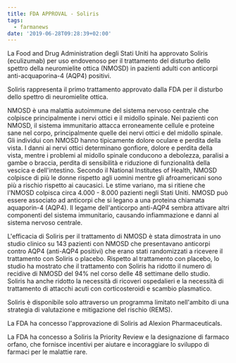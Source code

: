 ```yaml
---
title: FDA APPROVAL - Soliris
tags:
  - farmanews
date: '2019-06-28T09:28:39+02:00'
---
```

La Food and Drug Administration degli Stati Uniti ha approvato Soliris (eculizumab) per uso endovenoso per il trattamento del disturbo dello spettro della neuromielite ottica (NMOSD) in pazienti adulti con anticorpi anti-acquaporina-4 (AQP4) positivi. 

Soliris rappresenta il primo trattamento approvato dalla FDA per il disturbo dello spettro di neuromielite ottica.

NMOSD è una malattia autoimmune del sistema nervoso centrale che colpisce principalmente i nervi ottici e il midollo spinale. Nei pazienti con NMOSD, il sistema immunitario attacca erroneamente cellule e proteine ​​sane nel corpo, principalmente quelle dei nervi ottici e del midollo spinale. Gli individui con NMOSD hanno tipicamente dolore oculare e perdita della vista. I danni ai nervi ottici determinano gonfiore, dolore e perdita della vista, mentre i problemi al midollo spinale conducono a debolezza, paralisi a gambe o braccia, perdita di sensibilità e riduzione di funzionalità della vescica e dell'intestino. Secondo il National Institutes of Health, NMOSD colpisce di più le donne rispetto agli uomini mentre gli afroamericani sono più a rischio rispetto ai caucasici. Le stime variano, ma si ritiene che l'NMOSD colpisca circa 4.000 - 8.000 pazienti negli Stati Uniti. NMOSD può essere associato ad anticorpi che si legano a una proteina chiamata aquaporin-4 (AQP4). Il legame dell'anticorpo anti-AQP4 sembra attivare altri componenti del sistema immunitario, causando infiammazione e danni al sistema nervoso centrale.

L'efficacia di Soliris per il trattamento di NMOSD è stata dimostrata in uno studio clinico su 143 pazienti con NMOSD che presentavano anticorpi contro AQP4 (anti-AQP4 positivi) che erano stati randomizzati a ricevere il trattamento con Soliris o placebo. Rispetto al trattamento con placebo, lo studio ha mostrato che il trattamento con Soliris ha ridotto il numero di recidive di NMOSD del 94% nel corso delle 48 settimane dello studio. Soliris ha anche ridotto la necessità di ricoveri ospedalieri e la necessità di trattamento di attacchi acuti con corticosteroidi e scambio plasmatico.

Soliris è disponibile solo attraverso un programma limitato nell'ambito di una strategia di valutazione e mitigazione del rischio (REMS).

La FDA ha concesso l'approvazione di Soliris ad Alexion Pharmaceuticals.

La FDA ha concesso a Soliris la Priority Review e la designazione di farmaco orfano, che fornisce incentivi per aiutare e incoraggiare lo sviluppo di farmaci per le malattie rare.
